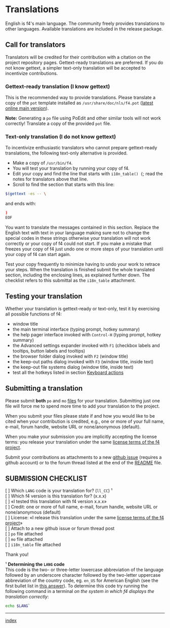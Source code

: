 # Translations

English is f4's main language.  The community freely provides translations to other languages.  Available translations are included in the release package.

## Call for translators

Translators will be credited for their contribution with a citation on the project repository pages.  Gettext-ready translations are preferred. If you do not know gettext, a simpler text-only translation will be accepted to incentivize contributions.

### Gettext-ready translation (I know gettext)

This is the recommended way to provide translations.
Please translate a copy of the `pot` template installed as `/usr/share/doc/nls/f4.pot`
([latest online main version](https://github.com/step-/f4/blob/master/usr/share/doc/nls/f4/f4.pot)).

**Note:** Generating a `po` file using PoEdit and other similar tools will not work correctly!  Translate a copy of the provided `pot` file.

### Text-only translation (I do not know gettext)

To incentivize enthusiastic translators who cannot prepare gettext-ready translations, the following text-only alternative is provided.

* Make a copy of `/usr/bin/f4`.
* You will test your translation by running your copy of f4.
* Edit your copy and find the line that starts with `i18n_table() {`; read the notes for translators above that line.
* Scroll to find the section that starts with this line:

```sh
$(gettext -es -- \
```

and ends with:

```sh
)
EOF
```

You want to translate the messages contained in this section. Replace the English text with text in your language making sure not to change the special codes in these strings otherwise your translation will not work correctly or your copy of f4 could not start.  If you make a mistake that freezes your copy of f4 just undo one or more steps of your translation until your copy of f4 can start again.

Test your copy frequently to minimize having to undo your work to retrace your steps.  When the translation is finished submit the whole translated section, including the enclosing lines, as explained further down.  The checklist refers to this submittal as the `i18n_table` attachment.

## Testing your translation

Whether your translation is gettext-ready or text-only, test it by exercising all possible functions of f4:

* window title
* the main terminal interface (typing prompt, hotkey summary)
* the help pager interface invoked with `Control-H` (typing prompt, hotkey summary)
* the Advanced settings expander invoked with `F1` (checkbox labels and tooltips, button labels and tooltips)
* the browser folder dialog invoked with `F2` (window title)
* the keep-out paths dialog invoked with `F3` (window title, inside text)
* the keep-out file systems dialog (window title, inside text)
* test all the hotkeys listed in section [Keyboard actions](keyboard-actions.md)

## Submitting a translation

Please submit **both** `po` and `mo` [files](https://www.gnu.org/software/gettext/manual/html_node/Files.html#Files) for your translation. Submitting just one file will force me to spend more time to add your translation to the project.

When you submit your files please state if and how you would like to be cited when your contribution is credited, e.g., one or more of your full name, e-mail, forum handle, website URL or none/anonymous (default).

When you make your submission you are implicitly accepting the license terms: you release your translation under the same [license terms of the f4 project](https://github.com/step-/f4/blob/master/LICENSE.md).

Submit your contributions as attachments to a new [github issue](https://github.com/step-/f4/issues) (requires a github account) or to the forum thread listed at the end of the [README](https://github.com/step-/f4/blob/master/README.md) file.

## SUBMISSION CHECKLIST

[ ] Which `LANG` code is your translation for? (`ll_CC`) ¹  
[ ] Which f4 version is this translation for? (x.x.x)  
[ ] «I tested this translation with f4 version x.x.x»  
[ ] Credit: one or more of full name, e-mail, forum handle, website URL or none/anonymous (default)  
[ ] License: «I release this translation under the same [license terms of the f4 project](https://github.com/step-/f4/blob/master/LICENSE.md)»  
[ ] Attach to a new github issue or forum thread post  
[ ] `po` file attached  
[ ] `mo` file attached  
[ ] `i18n_table` file attached  

Thank you!

¹ **Determining the `LANG` code**  
This code is the two- or three-letter lowercase abbreviation of the language followed by an underscore character followed by the two-letter uppercase abbreviation of the country code, eg. `en_US` for American English (see the first bullet list in [this answer](https://unix.stackexchange.com/a/149129)).  To determine this code try running the following command in a terminal *on the system in which f4 displays the translation correctly*:

```sh
echo $LANG`
```

----

[index](index.md)

